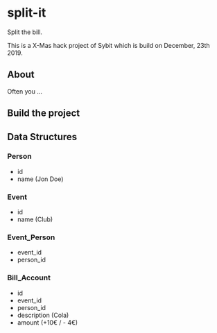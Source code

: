 # split-it

Split the bill.

This is a X-Mas hack project of Sybit which is build on December, 23th 2019.

## About

Often you ...


## Build the project


## Data Structures

### Person

* id
* name (Jon Doe)

### Event

* id
* name (Club)

### Event_Person

* event_id
* person_id

### Bill_Account

* id
* event_id
* person_id
* description (Cola)
* amount      (+10€ / - 4€)
